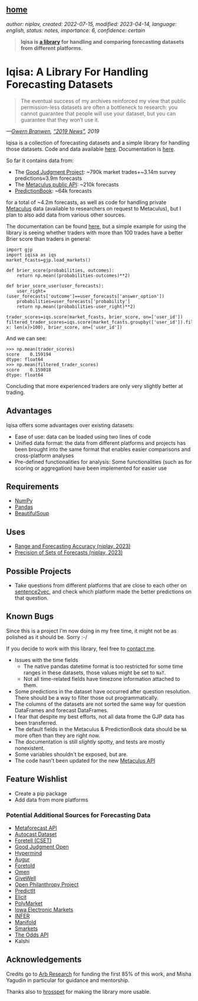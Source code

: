 [home](./index.md)
------------------

*author: niplav, created: 2022-07-15, modified: 2023-04-14, language: english, status: notes, importance: 6, confidence: certain*

> __Iqisa is [a library](https://github.com/niplav/iqisa) for handling and comparing forecasting datasets from different platforms.__

Iqisa: A Library For Handling Forecasting Datasets
===================================================

> The eventual success of my archives reinforced my view that
public permission-less datasets are often a bottleneck to
research: you cannot guarantee that people will use your dataset,
but you can guarantee that they won’t use it.

*—[Gwern Branwen](https://gwern.net/), [“2019 News”](https://gwern.net/newsletter/2019/13), 2019*

Iqisa is a collection of forecasting datasets and a simple
library for handling those datasets. Code and data available
[here](https://github.com/niplav/iqisa). Documentation is
[here](./iqisadoc.html).

So far it contains data from:

* The [Good Judgment Project](https://en.wikipedia.org/wiki/The_Good_Judgment_Project): ~790k market trades+~3.14m survey predictions≈3.9m forecasts
* The [Metaculus public API](https://www.metaculus.com/api2/schema/redoc/): ~210k forecasts
* [PredictionBook](https://predictionbook.com/): ~64k forecasts

for a total of ~4.2m forecasts, as well as code for handling private
[Metaculus](https://metaculus.com) data (available to researchers on
request to Metaculus), but I plan to also add data from various other
sources.

The documentation can be found [here](./iqisadoc.html), but a simple
example for using the library is seeing whether traders with more than
100 trades have a better Brier score than traders in general:

	import gjp
	import iqisa as iqs
	market_fcasts=gjp.load_markets()

	def brier_score(probabilities, outcomes):
		return np.mean((probabilities-outcomes)**2)

	def brier_score_user(user_forecasts):
		user_right=(user_forecasts['outcome']==user_forecasts['answer_option'])
		probabilities=user_forecasts['probability']
		return np.mean((probabilities-user_right)**2)

	trader_scores=iqs.score(market_fcasts, brier_score, on=['user_id'])
	filtered_trader_scores=iqs.score(market_fcasts.groupby(['user_id']).filter(lambda x: len(x)>100), brier_score, on=['user_id'])

And we can see:

	>>> np.mean(trader_scores)
	score    0.159194
	dtype: float64
	>>> np.mean(filtered_trader_scores)
	score    0.159018
	dtype: float64

Concluding that more experienced traders are only very slightly better
at trading.

Advantages
-----------

Iqisa offers some advantages over existing datasets:

* Ease of use: data can be loaded using two lines of code
* Unified data format: the data from different platforms and projects has been brought into the same format that enables easier comparisons and cross-platform analyses
* Pre-defined functionalities for analysis: Some functionalities (such as for scoring or aggregation) have been implemented for easier use

Requirements
-------------

* [NumPy](https://numpy.org/)
* [Pandas](https://pandas.pydata.org)
* [BeautifulSoup](https://www.crummy.com/software/BeautifulSoup/)

Uses
------

* [Range and Forecasting Accuracy (niplav, 2023)](./range_and_forecasting_accuracy.html#Analysis__Results)
* [Precision of Sets of Forecasts (niplav, 2023)](./precision.html)

Possible Projects
------------------

* Take questions from different platforms that are close to each other on [sentence2vec](https://github.com/stanleyfok/sentence2vec), and check which platform made the better predictions on that question.

Known Bugs
-----------

Since this is a project I'm now doing in my free time, it might not be
as polished as it should be. Sorry :-/

If you decide to work with this library, feel free to [contact me](./about.md#Contact).

* Issues with the time fields
	* The native pandas datetime format is too restricted for some time ranges in these datasets, those values might be set to `NaT`.
	* Not all time-related fields have timezone information attached to them.
* Some predictions in the dataset have occurred after question resolution. There should be a way to filter those out programmatically.
* The columns of the datasets are not sorted the same way for question DataFrames and forecast DataFrames.
* I fear that despite my best efforts, not all data frome the GJP data has been transferred.
* The default fields in the Metaculus & PredictionBook data should be `NA` more often than they are right now.
* The documentation is still *slightly* spotty, and tests are mostly nonexistent.
* Some variables shouldn't be exposed, but are.
* The code hasn't been updated for the new [Metaculus API](https://www.metaculus.com/api2/schema/redoc/)

Feature Wishlist
-----------------

* Create a pip package
* Add data from more platforms

### Potential Additional Sources for Forecasting Data

* [Metaforecast API](https://metaforecast.org/api/graphql?query=%23%0A%23+Welcome+to+Yoga+GraphiQL%0A%23%0A%23+Yoga+GraphiQL+is+an+in-browser+tool+for+writing%2C+validating%2C+and%0A%23+testing+GraphQL+queries.%0A%23%0A%23+Type+queries+into+this+side+of+the+screen%2C+and+you+will+see+intelligent%0A%23+typeaheads+aware+of+the+current+GraphQL+type+schema+and+live+syntax+and%0A%23+validation+errors+highlighted+within+the+text.%0A%23%0A%23+GraphQL+queries+typically+start+with+a+%22%7B%22+character.+Lines+that+start%0A%23+with+a+%23+are+ignored.%0A%23%0A%23+An+example+GraphQL+query+might+look+like%3A%0A%23%0A%23+++++%7B%0A%23+++++++field%28arg%3A+%22value%22%29+%7B%0A%23+++++++++subField%0A%23+++++++%7D%0A%23+++++%7D%0A%23%0A%23+Keyboard+shortcuts%3A%0A%23%0A%23++Prettify+Query%3A++Shift-Ctrl-P+%28or+press+the+prettify+button+above%29%0A%23%0A%23+++++Merge+Query%3A++Shift-Ctrl-M+%28or+press+the+merge+button+above%29%0A%23%0A%23+++++++Run+Query%3A++Ctrl-Enter+%28or+press+the+play+button+above%29%0A%23%0A%23+++Auto+Complete%3A++Ctrl-Space+%28or+just+start+typing%29%0A%23%0A)
* [Autocast Dataset](https://github.com/andyzoujm/autocast)
* [Foretell (CSET)](https://www.cset-foretell.com/)
* [Good Judgment Open](https://www.gjopen.com/)
* [Hypermind](https://www.hypermind.com)
* [Augur](https://augur.net/)
* [Foretold](https://www.foretold.io/)
* [Omen](https://www.fsu.gr/en/fss/omen)
* [GiveWell](https://www.givewell.org/)
* [Open Philanthropy Project](https://www.openphilanthropy.org/)
* [PredictIt](https://www.predictit.org/)
* [Elicit](https://elicit.org/)
* [PolyMarket](https://polymarket.com/)
* [Iowa Electronic Markets](https://en.wikipedia.org/wiki/Iowa_Electronic_Markets)
* [INFER](https://www.infer-pub.com/)
* [Manifold](https://manifold.markets/home)
* [Smarkets](https://smarkets.com/)
* [The Odds API](https://the-odds-api.com/)
* Kalshi

Acknowledgements
-----------------

Credits go to [Arb Research](https://arbresearch.com/) for funding the
first 85% of this work, and Misha Yagudin in particular for guidance
and mentorship.

Thanks also to [hrosspet](https://github.com/hrosspet) for making the
library more usable.

